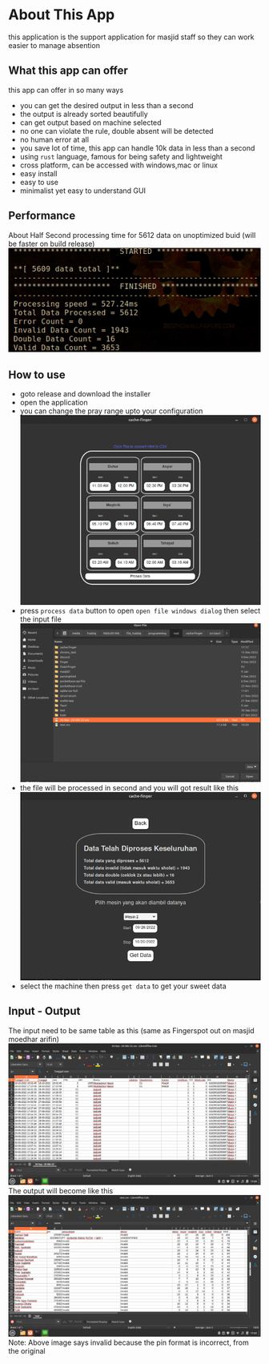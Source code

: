 # About This App
this application is the support application for masjid staff so they can work easier to manage absention

## What this app can offer
this app can offer in so many ways </br>
- you can get the desired output in less than a second
- the output is already sorted beautifully
- can get output based on machine selected
- no one can violate the rule, double absent will be detected
- no human error at all
- you save lot of time, this app can handle 10k data in less than a second
- using `rust` language, famous for being safety and lightweight
- cross platform, can be accessed with windows,mac or linux
- easy install
- easy to use
- minimalist yet easy to understand GUI

## Performance
About Half Second processing time for 5612 data on unoptimized buid (will be faster on build release)
![This is an image](/asset/terminal.png)

## How to use
- goto release and download the installer
- open the application
- you can change the pray range upto your configuration
![This is an image](/asset/input.png)
- press `process data` button to open `open file windows dialog` then select the input file
![This is an image](/asset/api.png)
- the file will be processed in second and you will got result like this
![This is an image](/asset/out.png)
- select the machine then press `get data` to get your sweet data

## Input - Output
The input need to be same table as this (same as Fingerspot out on masjid moedhar arifin)
![This is an image](/asset/data_in.png)
The output will become like this
![This is an image](/asset/data_out.png)
Note: Above image says invalid because the pin format is incorrect, from the original
